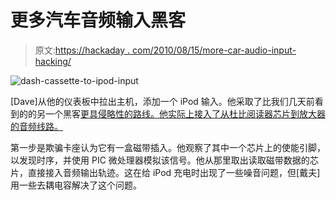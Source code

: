 # 更多汽车音频输入黑客

> 原文:[https://hackaday . com/2010/08/15/more-car-audio-input-hacking/](https://hackaday.com/2010/08/15/more-car-audio-input-hacking/)

![](../Images/7d17ca4031528210610f003a9f56fc56.png "dash-cassette-to-ipod-input")

[Dave]从他的仪表板中拉出主机，添加一个 iPod 输入。他采取了比我们几天前看到的的另一个黑客[更具侵略性的路线。他实际上接入了从杜比阅读器芯片到放大器的音频线路。](http://hackaday.com/2010/08/12/adding-an-input-to-an-old-head-unit/)

第一步是欺骗卡座认为它有一盒磁带插入。他观察了其中一个芯片上的使能引脚，以发现时序，并使用 PIC 微处理器模拟该信号。他从那里取出读取磁带数据的芯片，直接接入音频输出轨迹。这在给 iPod 充电时出现了一些噪音问题，但[戴夫]用一些去耦电容解决了这个问题。